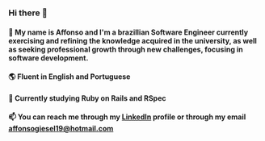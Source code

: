 ### Hi there 👋
#### :closed_book: My name is Affonso and I'm a brazillian Software Engineer currently exercising and refining the knowledge acquired in the university, as well as seeking professional growth through new challenges, focusing in software development. 
#### :earth_americas: Fluent in English and Portuguese
#### :monorail: Currently studying Ruby on Rails and RSpec
#### 📫 You can reach me through my [LinkedIn](https://www.linkedin.com/in/affonso-ant%C3%B4nio-giesel-lima-114bb6181/) profile or through my email affonsogiesel19@hotmail.com

 
<!--
**AffonsoGiesel/AffonsoGiesel** is a ✨ _special_ ✨ repository because its `README.md` (this file) appears on your GitHub profile.

Here are some ideas to get you started:

- 🔭 I’m currently working on ...
- 🌱 I’m currently learning ...
- 👯 I’m looking to collaborate on ...
- 🤔 I’m looking for help with ...
- 💬 Ask me about ...
- 📫 How to reach me: ...
- 😄 Pronouns: ...
- ⚡ Fun fact: ...
-->

